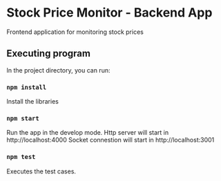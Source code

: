 # Stock Price Monitor - Backend App

Frontend application for monitoring stock prices

## Executing program

In the project directory, you can run:

### `npm install`
Install the libraries

### `npm start`
Run the app in the develop mode. 
Http server will start in http://localhost:4000
Socket connestion will start in http://localhost:3001

### `npm test`
Executes the test cases. 
